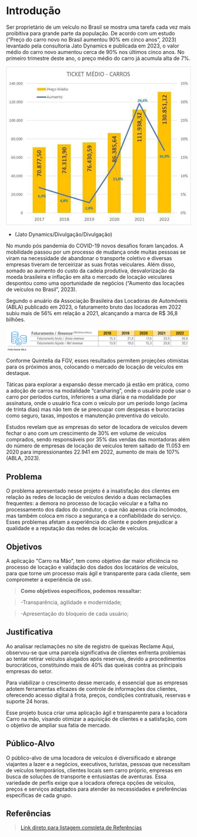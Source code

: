 # Introdução

Ser proprietário de um veículo no Brasil se mostra uma tarefa cada vez mais proibitiva para grande parte da população. De acordo com um estudo (“Preço do carro novo no Brasil aumentou 90% em cinco anos”, 2023) levantado pela consultoria Jato Dynamics e publicada em 2023, o valor médio do carro novo aumentou cerca de 90% nos últimos cinco anos. No primeiro trimestre deste ano, o preço médio do carro já acumula alta de 7%.

 <img src="img/grafico1.png"><br>
- (Jato Dynamics/Divulgação/Divulgação)

No mundo pós pandemia do COVID-19 novos desafios foram lançados. A mobilidade passou por um processo de mudança onde muitas pessoas se viram na necessidade de abandonar o transporte coletivo e diversas empresas tiveram de terceirizar as suas frotas veiculares. Além disso, somado ao aumento do custo da cadeia produtiva, desvalorização da moeda brasileira e inflação em alta o mercado de locação veiculares despontou como uma oportunidade de negócios (“Aumento das locações de veículos no Brasil”, 2023).

Segundo o anuário da Associação Brasileira das Locadoras de Automóveis (ABLA) publicado em 2023, o faturamento bruto das locadoras em 2022 subiu mais de 56% em relação a 2021, alcançando a marca de R$ 36,8 bilhões.
 
<img src="img/grafico2.png"><br>

Conforme Quintella da FGV, esses resultados permitem projeções otimistas para os próximos anos, colocando o mercado de locação de veículos em destaque.

Táticas para explorar a expansão desse mercado já estão em prática, como a adoção de carros na modalidade “carsharing”, onde o usuário pode usar o carro por períodos curtos, inferiores a uma diária e na modalidade por assinatura, onde o usuário fica com o veículo por um período longo (acima de trinta dias) mas não tem de se preocupar com despesas e burocracias como seguro, taxas, impostos e manutenção preventiva do veículo.

Estudos revelam que as empresas do setor de locadora de veículos devem fechar o ano com um crescimento de 30% em volume de veículos comprados, sendo responsáveis por 35% das vendas das montadoras além do número de empresas de locação de veículos terem saltado de 11.053 em 2020 para impressionantes 22.941 em 2022, aumento de mais de 107% (ABLA, 2023).


## Problema
O problema apresentado nesse projeto é a insatisfação dos clientes em relação às redes de locação de veículos devido a duas reclamações frequentes: a demora no processo de locação veicular e a falha no processamento dos dados do condutor, o que não apenas cria incômodos, mas também coloca em risco a segurança e a confiabilidade do serviço. Esses problemas afetam a experiência do cliente e podem prejudicar a qualidade e a reputação das redes de locação de veículos.

## Objetivos

A aplicação "Carro na Mão", tem como objetivo dar maior eficiência no processo de locação e validação dos dados dos locatários de veículos, para que torne um processo mais ágil e transparente para cada cliente, sem comprometer a experiência de uso. 

> **Como objetivos específicos, podemos ressaltar:** 

> -Transparência, agilidade e modernidade; 

> -Apresentação do bloqueio de cada usuário; 

## Justificativa

Ao analisar reclamações no site de registro de queixas Reclame Aqui, observou-se que uma parcela significativa de clientes enfrenta problemas ao tentar retirar veículos alugados após reservas, devido a procedimentos burocráticos, constituindo mais de 40% das queixas contra as principais empresas do setor.  

Para viabilizar o crescimento desse mercado, é essencial que as empresas adotem ferramentas eficazes de controle de informações dos clientes, oferecendo acesso digital à frota, preços, condições contratuais, reservas e suporte 24 horas.  

Esse projeto busca criar uma aplicação ágil e transparente para a locadora Carro na mão, visando otimizar a aquisição de clientes e a satisfação, com o objetivo de ampliar sua fatia de mercado. 

## Público-Alvo

O público-alvo de uma locadora de veículos é diversificado e abrange viajantes a lazer e a negócios, executivos, turistas, pessoas que necessitam de veículos temporários, clientes locais sem carro próprio, empresas em busca de soluções de transporte e entusiastas de aventuras. Essa variedade de perfis exige que a locadora ofereça opções de veículos, preços e serviços adaptados para atender às necessidades e preferências específicas de cada grupo.

## Referências

>[Link direto para listagem completa de Referências](https://github.com/ICEI-PUC-Minas-PMV-ADS/pmv-ads-2023-2-e4-proj-infra-t4-carro-na-mao/blob/main/docs/13-Refer%C3%AAncias.md)
